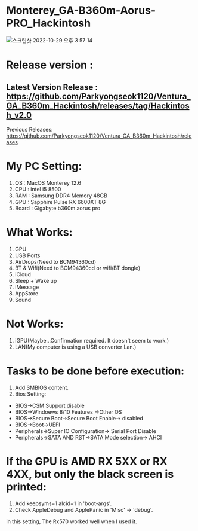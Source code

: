 # Monterey_GA-B360m-Aorus-PRO_Hackintosh


![스크린샷 2022-10-29 오후 3 57 14](https://user-images.githubusercontent.com/41354468/198820199-e0751a61-e674-4bad-a43d-f1e8e48e22b0.png)


# Release version : 

**Latest Version Release** : https://github.com/Parkyongseok1120/Ventura_GA_B360m_Hackintosh/releases/tag/Hackintosh_v2.0
------------------
Previous Releases: https://github.com/Parkyongseok1120/Ventura_GA_B360m_Hackintosh/releases


# My PC Setting:

1. OS : MacOS Monterey 12.6
2. CPU : intel i5 8500
3. RAM : Samsung DDR4 Memory 48GB
4. GPU : Sapphire Pulse RX 6600XT 8G
5. Board : Gigabyte b360m aorus pro


# What Works:

1. GPU
2. USB Ports
3. AirDrops(Need to BCM94360cd)
4. BT & Wifi(Need to BCM94360cd or wifi/BT dongle)
5. iCloud 
6. Sleep + Wake up
7. iMessage
8. AppStore
9. Sound

# Not Works:
1. iGPU(Maybe...Confirmation required. It doesn't seem to work.)
2. LAN(My computer is using a USB converter Lan.)

# Tasks to be done before execution:

1. Add SMBIOS content.
2. Bios Setting:

- BIOS->CSM Support disable
- BIOS->Windoews 8/10 Features ->Other OS
- BIOS->Secure Boot->Secure Boot Enable-> disabled
- BIOS->Boot->UEFI
- Peripherals->Super IO Configuration-> Serial Port Disable
- Peripherals->SATA AND RST->SATA Mode selection-> AHCI

# If the GPU is AMD RX 5XX or RX 4XX, but only the black screen is printed:

1. Add keepsyms=1 alcid=1 in 'boot-args'.
2. Check AppleDebug and ApplePanic in 'Misc' -> 'debug'.

in this setting,
The Rx570 worked well when I used it.
